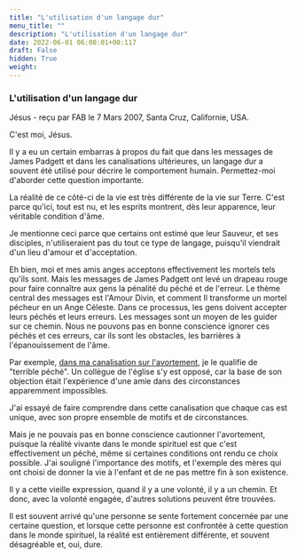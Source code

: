 ```yaml
---
title: "L'utilisation d'un langage dur"
menu_title: ""
description: "L'utilisation d'un langage dur"
date: 2022-06-01 06:00:01+00:117
draft: False
hidden: True
weight:
---
```

### L'utilisation d'un langage dur

Jésus - reçu par FAB le 7 Mars 2007, Santa Cruz, Californie, USA.

C'est moi, Jésus.

Il y a eu un certain embarras à propos du fait que dans les messages de James Padgett et dans les canalisations ultérieures, un langage dur a souvent été utilisé pour décrire le comportement humain. Permettez-moi d'aborder cette question importante.

La réalité de ce côté-ci de la vie est très différente de la vie sur Terre. C'est parce qu'ici, tout est nu, et les esprits montrent, dès leur apparence, leur véritable condition d'âme.

Je mentionne ceci parce que certains ont estimé que leur Sauveur, et ses disciples, n'utiliseraient pas du tout ce type de langage, puisqu'il viendrait d'un lieu d'amour et d'acceptation.

Eh bien, moi et mes amis anges acceptons effectivement les mortels tels qu'ils sont. Mais les messages de James Padgett ont levé un drapeau rouge pour faire connaître aux gens la pénalité du péché et de l'erreur. Le thème central des messages est l'Amour Divin, et comment Il transforme un mortel pécheur en un Ange Céleste. Dans ce processus, les gens doivent accepter leurs péchés et leurs erreurs. Les messages sont un moyen de les guider sur ce chemin. Nous ne pouvons pas en bonne conscience ignorer ces péchés et ces erreurs, car ils sont les obstacles, les barrières à l'épanouissement de l'âme.

Par exemple, [dans ma canalisation sur l'avortement](/fr-contemporary-messages/fr-contemporary-messages-by-date-order/fr-contemporary-messages-2007/fr-2007-3-4-1-fab-jesus/), je le qualifie de "terrible péché". Un collègue de l'église s'y est opposé, car la base de son objection était l'expérience d'une amie dans des circonstances apparemment impossibles.

J'ai essayé de faire comprendre dans cette canalisation que chaque cas est unique, avec son propre ensemble de motifs et de circonstances.

Mais je ne pouvais pas en bonne conscience cautionner l'avortement, puisque la réalité vivante dans le monde spirituel est que c'est effectivement un péché, même si certaines conditions ont rendu ce choix possible. J'ai souligné l'importance des motifs, et l'exemple des mères qui ont choisi de donner la vie à l'enfant et de ne pas mettre fin à son existence.

Il y a cette vieille expression, quand il y a une volonté, il y a un chemin. Et donc, avec la volonté engagée, d'autres solutions peuvent être trouvées.

Il est souvent arrivé qu'une personne se sente fortement concernée par une certaine question, et lorsque cette personne est confrontée à cette question dans le monde spirituel, la réalité est entièrement différente, et souvent désagréable et, oui, dure.
